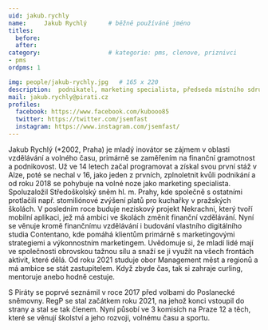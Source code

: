 ```yaml
---
uid: jakub.rychly
name:     Jakub Rychlý  	# běžně používáné jméno
titles:
  before: 
  after:
category:                   # kategorie: pms, clenove, priznivci
- pms
ordpms: 1

img: people/jakub-rychly.jpg   # 165 x 220
description:  podnikatel, marketing specialista, předseda místního sdružení Praha 12  # kratký popis, max 160 znaků
mail: jakub.rychly@pirati.cz
profiles:
  facebook: https://www.facebook.com/kubooo85
  twitter: https://twitter.com/jsemfast
  instagram: https://www.instagram.com/jsemfast/
---
```


Jakub Rychlý (*2002, Praha) je mladý inovátor se zájmem v oblasti vzdělávání a volného času, primárně se zaměřením na finanční gramotnost a podnikovost. Už ve 14 letech začal programovat a získal svou první stáž v Alze, poté se nechal v 16, jako jeden z prvních, zplnoletnit kvůli podnikání a od roku 2018 se pohybuje na volné noze jako marketing specialista. Spoluzaložil Středoškolský sněm hl. m. Prahy, kde společně s ostatními protlačili např. stomiliónové zvýšení platů pro kuchařky v pražských školách. V posledním roce buduje neziskový projekt Nekrachni, který tvoří mobilní aplikaci, jež má ambici ve školách změnit finanční vzdělávání. Nyní se věnuje kromě finančnímu vzdělávání i budování vlastního digitálního studia Contentano, kde pomáhá klientům primárně s marketingovými strategiemi a výkonnostním marketingem. Uvědomuje si, že mladí lidé mají ve společnosti obrovskou tažnou sílu a snaží se ji využít na všech frontách aktivit, které dělá. Od roku 2021 studuje obor Management měst a regionů a má ambice se stát zastupitelem. Když zbyde čas, tak si zahraje curling, mentoruje anebo hodně cestuje.

S Piráty se poprvé seznámil v roce 2017 před volbami do Poslanecké sněmovny. RegP se stal začátkem roku 2021, na jehož konci vstoupil do strany a stal se tak členem. Nyní působí ve 3 komisích na Praze 12 a těch, které se věnují školství a jeho rozvoji, volnému času a sportu.
